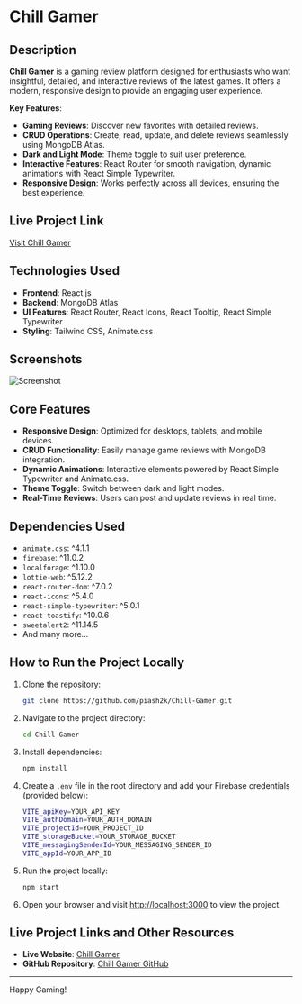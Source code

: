 # Chill Gamer

## Description

**Chill Gamer** is a gaming review platform designed for enthusiasts who want insightful, detailed, and interactive reviews of the latest games. It offers a modern, responsive design to provide an engaging user experience.

**Key Features**:
- **Gaming Reviews**: Discover new favorites with detailed reviews.
- **CRUD Operations**: Create, read, update, and delete reviews seamlessly using MongoDB Atlas.
- **Dark and Light Mode**: Theme toggle to suit user preference.
- **Interactive Features**: React Router for smooth navigation, dynamic animations with React Simple Typewriter.
- **Responsive Design**: Works perfectly across all devices, ensuring the best experience.

## Live Project Link

[Visit Chill Gamer](https://chill-gamer-2k25.web.app/)

## Technologies Used

- **Frontend**: React.js
- **Backend**: MongoDB Atlas
- **UI Features**: React Router, React Icons, React Tooltip, React Simple Typewriter
- **Styling**: Tailwind CSS, Animate.css

## Screenshots

![Screenshot](https://i.ibb.co/3JGgvFm/Screenshot-2025-02-05-165129.png)


## Core Features

- **Responsive Design**: Optimized for desktops, tablets, and mobile devices.
- **CRUD Functionality**: Easily manage game reviews with MongoDB integration.
- **Dynamic Animations**: Interactive elements powered by React Simple Typewriter and Animate.css.
- **Theme Toggle**: Switch between dark and light modes.
- **Real-Time Reviews**: Users can post and update reviews in real time.

## Dependencies Used

- `animate.css`: ^4.1.1
- `firebase`: ^11.0.2
- `localforage`: ^1.10.0
- `lottie-web`: ^5.12.2
- `react-router-dom`: ^7.0.2
- `react-icons`: ^5.4.0
- `react-simple-typewriter`: ^5.0.1
- `react-toastify`: ^10.0.6
- `sweetalert2`: ^11.14.5
- And many more...

## How to Run the Project Locally

1. Clone the repository:
    ```bash
    git clone https://github.com/piash2k/Chill-Gamer.git
    ```

2. Navigate to the project directory:
    ```bash
    cd Chill-Gamer
    ```

3. Install dependencies:
    ```bash
    npm install
    ```

4. Create a `.env` file in the root directory and add your Firebase credentials (provided below):
    ```bash
    VITE_apiKey=YOUR_API_KEY
    VITE_authDomain=YOUR_AUTH_DOMAIN
    VITE_projectId=YOUR_PROJECT_ID
    VITE_storageBucket=YOUR_STORAGE_BUCKET
    VITE_messagingSenderId=YOUR_MESSAGING_SENDER_ID
    VITE_appId=YOUR_APP_ID
    ```

5. Run the project locally:
    ```bash
    npm start
    ```

6. Open your browser and visit [http://localhost:3000](http://localhost:3000) to view the project.

## Live Project Links and Other Resources

- **Live Website**: [Chill Gamer](https://chill-gamer-2k25.web.app/)
- **GitHub Repository**: [Chill Gamer GitHub](https://github.com/piash2k/Chill-Gamer-Client-Side)

---

Happy Gaming!

